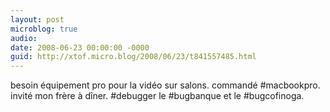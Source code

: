 ```yaml
---
layout: post
microblog: true
audio: 
date: 2008-06-23 00:00:00 -0000
guid: http://xtof.micro.blog/2008/06/23/t841557485.html
---
```

besoin équipement pro pour la vidéo sur salons. commandé #macbookpro. invité mon frère à dîner. #debugger le #bugbanque et le #bugcofinoga.
